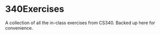 # 340Exercises
A collection of all the in-class exercises from CS340. Backed up here for convenience.
